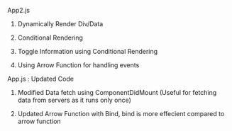 App2.js 

1. Dynamically Render Div/Data

2. Conditional Rendering

3. Toggle Information using Conditional Rendering

4. Using Arrow Function for handling events


App.js : Updated Code

1. Modified Data fetch  using ComponentDidMount (Useful for fetching data from servers as it runs only once)

2. Updated Arrow Function with Bind, bind is more effecient compared to arrow function
